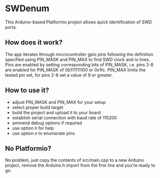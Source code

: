 # SWDenum

This Arduino-based Platformio project allows quick identification of SWD ports.

## How does it work?

The app iterates through microcontroller gpio pins following the definition specified using PIN_MASK and PIN_MAX to find SWD clock and io lines. Pins are enabled by setting corresponding bits of PIN_MASK, i.e. pins 2-8 are enabled for PIN_MASK of 0b111111100 or 0x1fc. PIN_MAX limits the tested pin set, for pins 2-8 set a value of 9 or greater.

## How to use it?

- adjust PIN_MASK and PIN_MAX for your setup
- select proper build target
- build the project and upload it to your board
- establish serial connection with baud rate of 115200
- ammend debug options if required
- use option _h_ for help
- use option _e_ to enumerate pins

## No Platformio?

No problem, just copy the contents of src/main.cpp to a new Arduino project, remove the Arduino.h import from the first line and you're ready to go.
